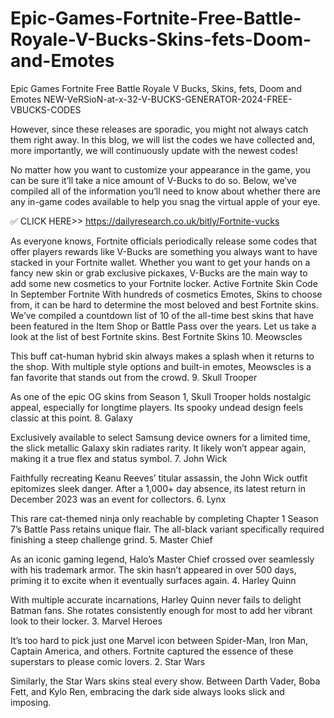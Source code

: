 # Epic-Games-Fortnite-Free-Battle-Royale-V-Bucks-Skins-fets-Doom-and-Emotes
Epic Games Fortnite Free Battle Royale V Bucks, Skins, fets, Doom and Emotes
NEW-VeRSioN-at-x-32-V-BUCKS-GENERATOR-2024-FREE-VBUCKS-CODES

However, since these releases are sporadic, you might not always catch them right away. In this blog, we will list the codes we have collected and, more importantly, we will continuously update with the newest codes!

No matter how you want to customize your appearance in the game, you can be sure it’ll take a nice amount of V-Bucks to do so. Below, we’ve compiled all of the information you’ll need to know about whether there are any in-game codes available to help you snag the virtual apple of your eye.

✅ CLICK HERE>> https://dailyresearch.co.uk/bitly/Fortnite-vucks

As everyone knows, Fortnite officials periodically release some codes that offer players rewards like V-Bucks are something you always want to have stacked in your Fortnite wallet. Whether you want to get your hands on a fancy new skin or grab exclusive pickaxes, V-Bucks are the main way to add some new cosmetics to your Fortnite locker. Active Fortnite Skin Code In September
Fortnite With hundreds of cosmetics Emotes, Skins to choose from, it can be hard to determine the most beloved and best Fortnite skins. We’ve compiled a countdown list of 10 of the all-time best skins that have been featured in the Item Shop or Battle Pass over the years. Let us take a look at the list of best Fortnite skins. Best Fortnite Skins 10. Meowscles

This buff cat-human hybrid skin always makes a splash when it returns to the shop. With multiple style options and built-in emotes, Meowscles is a fan favorite that stands out from the crowd. 9. Skull Trooper

As one of the epic OG skins from Season 1, Skull Trooper holds nostalgic appeal, especially for longtime players. Its spooky undead design feels classic at this point. 8. Galaxy

Exclusively available to select Samsung device owners for a limited time, the slick metallic Galaxy skin radiates rarity. It likely won’t appear again, making it a true flex and status symbol. 7. John Wick

Faithfully recreating Keanu Reeves’ titular assassin, the John Wick outfit epitomizes sleek danger. After a 1,000+ day absence, its latest return in December 2023 was an event for collectors. 6. Lynx

This rare cat-themed ninja only reachable by completing Chapter 1 Season 7’s Battle Pass retains unique flair. The all-black variant specifically required finishing a steep challenge grind. 5. Master Chief

As an iconic gaming legend, Halo’s Master Chief crossed over seamlessly with his trademark armor. The skin hasn’t appeared in over 500 days, priming it to excite when it eventually surfaces again. 4. Harley Quinn

With multiple accurate incarnations, Harley Quinn never fails to delight Batman fans. She rotates consistently enough for most to add her vibrant look to their locker. 3. Marvel Heroes

It’s too hard to pick just one Marvel icon between Spider-Man, Iron Man, Captain America, and others. Fortnite captured the essence of these superstars to please comic lovers. 2. Star Wars

Similarly, the Star Wars skins steal every show. Between Darth Vader, Boba Fett, and Kylo Ren, embracing the dark side always looks slick and imposing.
